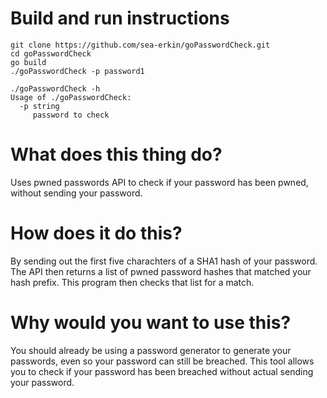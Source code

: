 # Build and run instructions

```
git clone https://github.com/sea-erkin/goPasswordCheck.git
cd goPasswordCheck
go build
./goPasswordCheck -p password1
```

```
./goPasswordCheck -h
Usage of ./goPasswordCheck:
  -p string
     password to check
 ```


# What does this thing do?

Uses pwned passwords API to check if your password has been pwned, without sending your password. 

# How does it do this?

By sending out the first five charachters of a SHA1 hash of your password. The API then returns a list of pwned password hashes that matched your hash prefix. This program then checks that list for a match.

# Why would you want to use this?

You should already be using a password generator to generate your passwords, even so your password can still be breached. This tool allows you to check if your password has been breached without actual sending your password.


